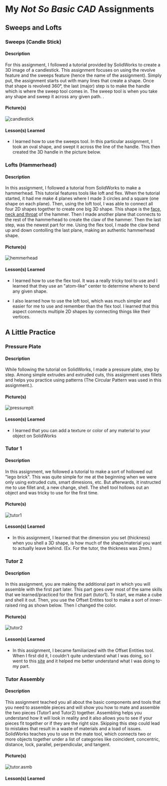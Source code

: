 # My *Not So Basic CAD* Assignments

## Sweeps and Lofts
### Sweeps (Candle Stick)
#### Description
For this assignment, I followed a tutorial provided by SolidWorks to create a 3D image of a candlestick. This assignment focuses on using the revolve feature and the sweeps feature (hence the name of the assignment). Simply put, the assignment starts out with many lines that create a shape. Once that shape is revolved 360°, the last (major) step is to make the handle which is where the sweep tool comes in. The sweep tool is when you take any shape and sweep it across any given path. 
.
#### Picture(s)
![candlestick]()

#### Lesson(s) Learned
- I learned how to use the sweeps tool. In this particular assignment, I took an oval shape, and swept it across the line of the handle. This then created the 3D handle in the picture below.

### Lofts (Hammerhead)
#### Description
In this assignment, I followed a tutorial from SolidWorks to make a hammerhead. This tutorial features tools like loft and flex. When the tutorial started, it had me make 4 planes where I made 3 circles and a square (one shape on each plane). Then, using the loft tool, I was able to connect all four 2D shapes together to create one big 3D shape. This shape is the [face, neck and throat](https://www.homestratosphere.com/parts-of-hammer/) of the hammer. Then I made another plane that connects to the rest of the hammerhead to create the claw of the hammer. Then the last step, was the newest part for me. Using the flex tool, I made the claw bend up and down contolling the last plane, making an authentic hammerhead shape.

#### Picture(s)
![hemmerhead]()

#### Lesson(s) Learned
- I learned how to use the flex tool. It was a really tricky tool to use and I learned that they use an "atom-like" center to determine where to bend any given shape. 

- I also learned how to use the loft tool, which was much simpler and easier for me to use and remember than the flex tool.  I learned that this aspect connects multiple 2D shapes by connecting things like their vertices. 

## A Little Practice
### Pressure Plate
#### Description
While following the tutorial on SolidWorks, I made a pressure plate, step by step. Among simple extrudes and extruded cuts, this assignment uses fillets and helps you practice using patterns (The Circular Pattern was used in this assignment.). 

#### Picture(s)
![pressureplt]()

#### Lesson(s) Learned
- I learned that you can add a texture or color of any material to your object on SolidWorks

### Tutor 1
#### Description
In this assignment, we followed a tutorial to make a sort of hollowed out "lego brick". This was quite simple for me at the beginning when we were only using extruded cuts, smart dimesions, etc. But afterwards, it instructed me to use fillet and, a new change, shell. The shell tool hollows out an object and was tricky to use for the first time. 

#### Picture(s)
![tutor1]()

#### Lesson(s) Learned
- In this assignment, I learned that the dimension you set (thickness) when you shell a 3D shape, is how much of the shape/material you want to actually leave behind. (Ex. For the tutor, the thickness was 2mm.)

### Tutor 2
#### Description
In this assignment, you are making the additional part in which you will assemble with the first part later. This part goes over most of the same skills that we learned/practiced for the first part (tutor1). To start, we make a cube and shell it out. Then, you use the Offset Entites tool to make a sort of inner-raised ring as shown below. Then I changed the color. 

#### Picture(s)
![tutor2]()

#### Lesson(s) Learned 
- In this assignment, I became familiarized with the Offset Entities tool. When I first did it, I couldn't quite understand what I was doing, so I went to this [site](https://www.javelin-tech.com/blog/2015/09/solidworks-2016-offset-entities/) and it helped me better understand what I was doing to my part.

### Tutor Assembly
#### Description
This assignment teached you all about the basic components and tools that you need to assemble pieces and will show you how to mate and assemble the two pieces (Tutor1 and Tutor2) together. Assembling helps you understand how it will look in reality and it also allows you to see if your pieces fit together or if they are the right size. Skipping this step could lead to mistakes that result in a waste of materials and a load of issues. SolidWorks teaches you to use m the mate tool, which connects two or more objects together under a list of categories like coincident, concentric, distance, lock, parallel, perpendicular, and tangent. 

#### Picture(s)
![tutor.asmb]()

#### Lesson(s) Learned
